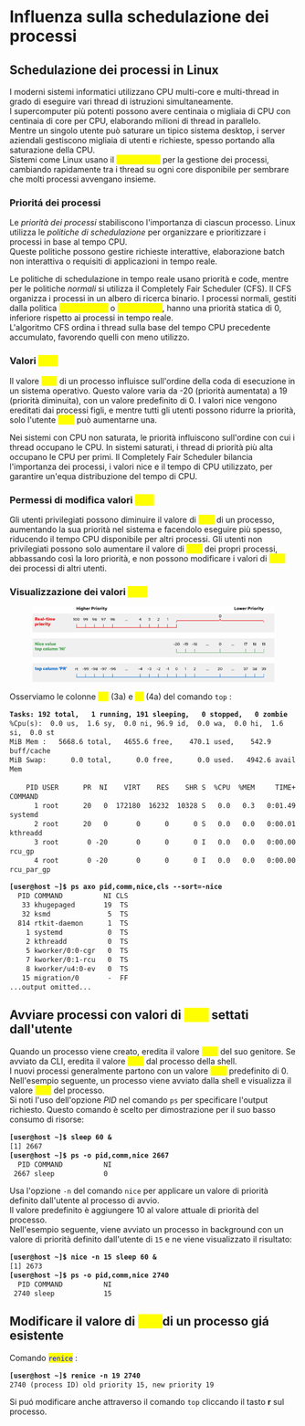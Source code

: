 # Influenza sulla schedulazione dei processi

## Schedulazione dei processi in Linux

I moderni sistemi informatici utilizzano CPU multi-core e multi-thread in grado di eseguire vari thread di istruzioni simultaneamente. \
I supercomputer più potenti possono avere centinaia o migliaia di CPU con centinaia di core per CPU, elaborando milioni di thread in parallelo. \
Mentre un singolo utente può saturare un tipico sistema desktop, i server aziendali gestiscono migliaia di utenti e richieste, spesso portando alla saturazione della CPU. \
Sistemi come Linux usano il _<mark style="color:yellow;">time-slicing</mark>_ per la gestione dei processi, cambiando rapidamente tra i thread su ogni core disponibile per sembrare che molti processi avvengano insieme.

### Prioritá dei processi

Le _priorità dei processi_ stabiliscono l'importanza di ciascun processo. Linux utilizza le _politiche di schedulazione_ per organizzare e prioritizzare i processi in base al tempo CPU. \
Queste politiche possono gestire richieste interattive, elaborazione batch non interattiva o requisiti di applicazioni in tempo reale.

Le politiche di schedulazione in tempo reale usano priorità e code, mentre per le politiche _normali_ si utilizza il Completely Fair Scheduler (CFS). Il CFS organizza i processi in un albero di ricerca binario. I processi normali, gestiti dalla politica <mark style="color:yellow;">`SCHED_NORMAL`</mark> o <mark style="color:yellow;">`SCHED_OTHER`</mark>, hanno una priorità statica di 0, inferiore rispetto ai processi in tempo reale. \
L'algoritmo CFS ordina i thread sulla base del tempo CPU precedente accumulato, favorendo quelli con meno utilizzo.

### Valori <mark style="color:yellow;">`nice`</mark>&#x20;

Il valore _<mark style="color:yellow;">nice</mark>_ di un processo influisce sull'ordine della coda di esecuzione in un sistema operativo. Questo valore varia da -20 (priorità aumentata) a 19 (priorità diminuita), con un valore predefinito di 0. I valori nice vengono ereditati dai processi figli, e mentre tutti gli utenti possono ridurre la priorità, solo l'utente <mark style="color:yellow;">`root`</mark> può aumentarne una.

Nei sistemi con CPU non saturata, le priorità influiscono sull'ordine con cui i thread occupano le CPU. In sistemi saturati, i thread di priorità più alta occupano le CPU per primi. Il Completely Fair Scheduler bilancia l'importanza dei processi, i valori nice e il tempo di CPU utilizzato, per garantire un'equa distribuzione del tempo di CPU.

### Permessi di modifica valori <mark style="color:yellow;">`nice`</mark>&#x20;

Gli utenti privilegiati possono diminuire il valore di _<mark style="color:yellow;">nice</mark>_ di un processo, aumentando la sua priorità nel sistema e facendolo eseguire più spesso, riducendo il tempo CPU disponibile per altri processi. Gli utenti non privilegiati possono solo aumentare il valore di _<mark style="color:yellow;">nice</mark>_ dei propri processi, abbassando così la loro priorità, e non possono modificare i valori di _<mark style="color:yellow;">nice</mark>_ dei processi di altri utenti.

### Visualizzazione dei valori <mark style="color:yellow;">`nice`</mark>&#x20;

<figure><img src="../.gitbook/assets/image.png" alt=""><figcaption></figcaption></figure>

Osserviamo le colonne <mark style="color:yellow;">**PR**</mark> (3a) e <mark style="color:yellow;">**NI**</mark> (4a) del comando `top` :&#x20;

<pre class="language-bash"><code class="lang-bash"><strong>Tasks: 192 total,   1 running, 191 sleeping,   0 stopped,   0 zombie
</strong>%Cpu(s):  0.0 us,  1.6 sy,  0.0 ni, 96.9 id,  0.0 wa,  0.0 hi,  1.6 si,  0.0 st
MiB Mem :   5668.6 total,   4655.6 free,    470.1 used,    542.9 buff/cache
MiB Swap:      0.0 total,      0.0 free,      0.0 used.   4942.6 avail Mem

    PID USER      PR  NI    VIRT    RES    SHR S  %CPU  %MEM     TIME+ COMMAND
      1 root      20   0  172180  16232  10328 S   0.0   0.3   0:01.49 systemd
      2 root      20   0       0      0      0 S   0.0   0.0   0:00.01 kthreadd
      3 root       0 -20       0      0      0 I   0.0   0.0   0:00.00 rcu_gp
      4 root       0 -20       0      0      0 I   0.0   0.0   0:00.00 rcu_par_gp
</code></pre>

<pre class="language-bash"><code class="lang-bash"><strong>[user@host ~]$ ps axo pid,comm,nice,cls --sort=-nice
</strong>  PID COMMAND          NI CLS
   33 khugepaged       19  TS
   32 ksmd              5  TS
  814 rtkit-daemon      1  TS
    1 systemd           0  TS
    2 kthreadd          0  TS
    5 kworker/0:0-cgr   0  TS
    7 kworker/0:1-rcu   0  TS
    8 kworker/u4:0-ev   0  TS
   15 migration/0       -  FF
...output omitted...
</code></pre>

## Avviare processi con valori di <mark style="color:yellow;">`nice`</mark> settati dall'utente

Quando un processo viene creato, eredita il valore <mark style="color:yellow;">`nice`</mark> del suo genitore. Se avviato da CLI, eredita il valore <mark style="color:yellow;">`nice`</mark> dal processo della shell. \
I nuovi processi generalmente partono con un valore <mark style="color:yellow;">`nice`</mark> predefinito di 0. \
Nell'esempio seguente, un processo viene avviato dalla shell e visualizza il valore <mark style="color:yellow;">`nice`</mark> del processo. \
Si noti l'uso dell'opzione _PID_ nel comando `ps` per specificare l'output richiesto. Questo comando è scelto per dimostrazione per il suo basso consumo di risorse:

<pre class="language-bash"><code class="lang-bash"><strong>[user@host ~]$ sleep 60 &#x26;
</strong>[1] 2667
<strong>[user@host ~]$ ps -o pid,comm,nice 2667
</strong>  PID COMMAND          NI
 2667 sleep            0
</code></pre>

Usa l'opzione `-n` del comando `nice` per applicare un valore di priorità definito dall'utente al processo di avvio. \
Il valore predefinito è aggiungere 10 al valore attuale di priorità del processo. \
Nell'esempio seguente, viene avviato un processo in background con un valore di priorità definito dall'utente di `15` e ne viene visualizzato il risultato:

<pre class="language-bash"><code class="lang-bash"><strong>[user@host ~]$ nice -n 15 sleep 60 &#x26;
</strong>[1] 2673
<strong>[user@host ~]$ ps -o pid,comm,nice 2740
</strong>  PID COMMAND          NI
 2740 sleep            15
</code></pre>

## Modificare il valore di <mark style="color:yellow;">`nice`</mark>di un processo giá esistente

Comando <mark style="color:blue;">`renice`</mark> :&#x20;

<pre class="language-bash"><code class="lang-bash"><strong>[user@host ~]$ renice -n 19 2740
</strong>2740 (process ID) old priority 15, new priority 19
</code></pre>

Si puó modificare anche attraverso il comando `top` cliccando il tasto **r** sul processo.
